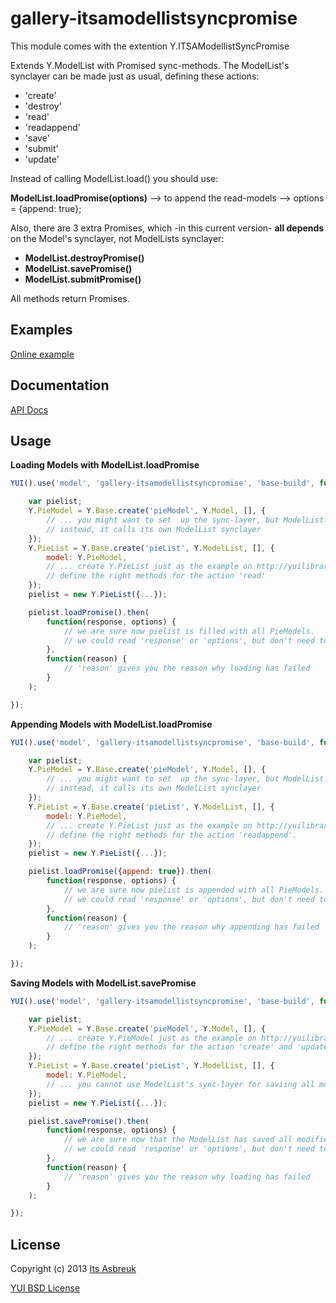 gallery-itsamodellistsyncpromise
======================


This module comes with the extention Y.ITSAModellistSyncPromise


Extends Y.ModelList with Promised sync-methods. The ModelList's synclayer can be made just as usual, defining these actions:


 * 'create'
 * 'destroy'
 * 'read'
 * 'readappend'
 * 'save'
 * 'submit'
 * 'update'


Instead of calling ModelList.load() you should use:


<b>ModelList.loadPromise(options)</b> --> to append the read-models --> options = {append: true};


Also, there are 3 extra Promises, which -in this current version- <b>all depends</b> on the Model's synclayer, not ModelLists synclayer:

* <b>ModelList.destroyPromise()</b><br />
* <b>ModelList.savePromise()</b><br />
* <b>ModelList.submitPromise()</b>


All methods return Promises.

Examples
--------
[Online example](http://projects.itsasbreuk.nl/examples/itsamodellistsyncpromise/index.html)

Documentation
--------------
[API Docs](http://projects.itsasbreuk.nl/apidocs/classes/ITSAModellistSyncPromise.html)

Usage
-----

<b>Loading Models with ModelList.loadPromise</b>
```js
YUI().use('model', 'gallery-itsamodellistsyncpromise', 'base-build', function(Y) {

    var pielist;
    Y.PieModel = Y.Base.create('pieModel', Y.Model, [], {
        // ... you might want to set  up the sync-layer, but ModelList.loadPromise doesn't call the 'read' method of every separate Y.PieModel
        // instead, it calls its own ModelList synclayer
    });
    Y.PieList = Y.Base.create('pieList', Y.ModelList, [], {
        model: Y.PieModel,
        // ... create Y.PieList just as the example on http://yuilibrary.com/yui/docs/model-list/#the-sync-method specifies ...
        // define the right methods for the action 'read'
    });
    pielist = new Y.PieList({...});

    pielist.loadPromise().then(
        function(response, options) {
            // we are sure now pielist is filled with all PieModels.
            // we could read 'response' or 'options', but don't need to
        },
        function(reason) {
            // 'reason' gives you the reason why loading has failed
        }
    );

});
```

<b>Appending Models with ModelList.loadPromise</b>
```js
YUI().use('model', 'gallery-itsamodellistsyncpromise', 'base-build', function(Y) {

    var pielist;
    Y.PieModel = Y.Base.create('pieModel', Y.Model, [], {
        // ... you might want to set  up the sync-layer, but ModelList.loadPromise doesn't call the 'read' method of every separate Y.PieModel
        // instead, it calls its own ModelList synclayer
    });
    Y.PieList = Y.Base.create('pieList', Y.ModelList, [], {
        model: Y.PieModel,
        // ... create Y.PieList just as the example on http://yuilibrary.com/yui/docs/model-list/#the-sync-method specifies ...
        // define the right methods for the action 'readappend'.
    });
    pielist = new Y.PieList({...});

    pielist.loadPromise({append: true}).then(
        function(response, options) {
            // we are sure now pielist is appended with all PieModels.
            // we could read 'response' or 'options', but don't need to
        },
        function(reason) {
            // 'reason' gives you the reason why appending has failed
        }
    );

});
```

<b>Saving Models with ModelList.savePromise</b>
```js
YUI().use('model', 'gallery-itsamodellistsyncpromise', 'base-build', function(Y) {

    var pielist;
    Y.PieModel = Y.Base.create('pieModel', Y.Model, [], {
        // ... create Y.PieModel just as the example on http://yuilibrary.com/yui/docs/model/#the-sync-method specifies ...
        // define the right methods for the action 'create' and 'update'
    });
    Y.PieList = Y.Base.create('pieList', Y.ModelList, [], {
        model: Y.PieModel,
        // ... you cannot use ModelList's sync-layer for saviing all models at once. Instead setup the Model-synclayer
    });
    pielist = new Y.PieList({...});

    pielist.savePromise().then(
        function(response, options) {
            // we are sure now that the ModelList has saved all modified PieModels.
            // we could read 'response' or 'options', but don't need to
        },
        function(reason) {
            // 'reason' gives you the reason why loading has failed
        }
    );

});
```

License
-------

Copyright (c) 2013 [Its Asbreuk](http://http://itsasbreuk.nl)

[YUI BSD License](http://developer.yahoo.com/yui/license.html)
